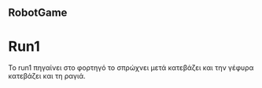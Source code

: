 ## RobotGame 

# Run1
  Το run1 πηγαίνει στο φορτηγό το σπρώχνει μετά  κατεβάζει και την γέφυρα κατεβάζει και τη 
ραγιά.





